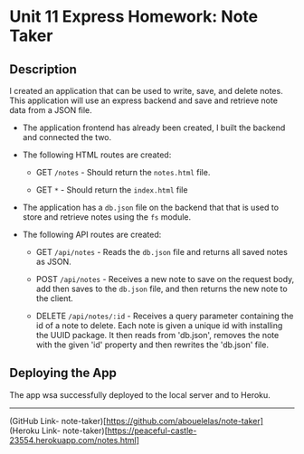 # Unit 11 Express Homework: Note Taker

## Description

I created an application that can be used to write, save, and delete notes. This application will use an express backend and save and retrieve note data from a JSON file.

* The application frontend has already been created, I built the backend and connected the two. 

* The following HTML routes are created:

  * GET `/notes` - Should return the `notes.html` file.

  * GET `*` - Should return the `index.html` file

* The application has a `db.json` file on the backend that that is used to store and retrieve notes using the `fs` module.

* The following API routes are created:

  * GET `/api/notes` -  Reads the `db.json` file and returns all saved notes as JSON.

  * POST `/api/notes` - Receives a new note to save on the request body, add then saves to the `db.json` file, and then returns the new note to the client.

  * DELETE `/api/notes/:id` - Receives a query parameter containing the id of a note to delete. Each note is given a unique id with installing the UUID package. It then reads from 'db.json', removes the note with the given 'id' property and then rewrites the 'db.json' file.  
## Deploying the App

The app wsa successfully deployed to the local server and to Heroku.
- - -

(GitHub Link- note-taker)[https://github.com/abouelelas/note-taker]
(Heroku Link- note-taker)[https://peaceful-castle-23554.herokuapp.com/notes.html]

